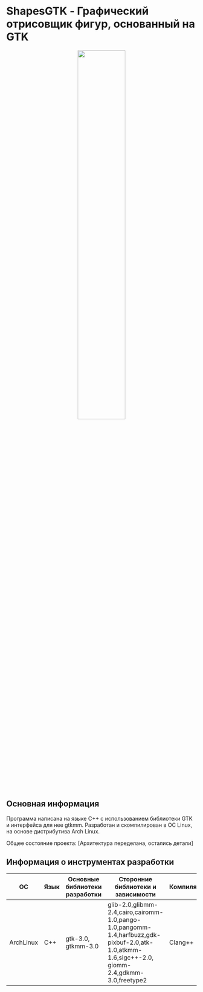 ShapesGTK - Графический отрисовщик фигур, основанный на GTK
=====================

<p align="center" width="100%">
    <img width="50%" src="https://i2.wp.com/windtux.com/wp-content/uploads/2017/09/gtk-logo.png?ssl=1"> 
</p>

Основная информация
--------------------

Программа написана на языке С++ с использованием библиотеки GTK и интерфейса для нее gtkmm. Разработан и скомпилирован в ОС Linux, на основе дистрибутива Arch Linux.


Общее состояние проекта: [Архитектура переделана, остались детали]

Информация о инструментах разработки
------------------------------------

| ОС        | Язык | Основные библиотеки разработки   | Сторонние библиотеки и зависимости                                                                                                              | Компилятор |
|-----------|------|----------------------------------|-------------------------------------------------------------------------------------------------------------------------------------------------|------------|
| ArchLinux | C++  | gtk-3.0, gtkmm-3.0               | glib-2.0,glibmm-2.4,cairo,cairomm-1.0,pango-1.0,pangomm-1.4,harfbuzz,gdk-pixbuf-2.0,atk-1.0,atkmm-1.6,sigc++-2.0, giomm-2.4,gdkmm-3.0,freetype2 | Clang++    |

